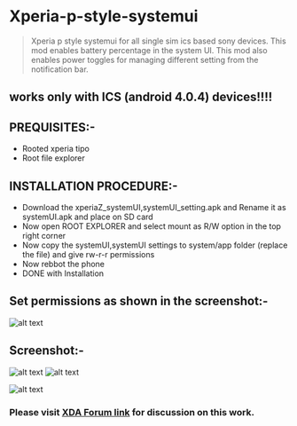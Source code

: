 # Xperia-p-style-systemui

>Xperia p style systemui for all single sim ics based sony devices. This mod enables battery percentage in the system UI. This mod also enables power toggles for managing different setting from the notification bar.

## works only with ICS (android 4.0.4) devices!!!!

## PREQUISITES:-

* Rooted xperia tipo
* Root file explorer

## INSTALLATION PROCEDURE:-

* Download the xperiaZ_systemUI,systemUI_setting.apk and Rename it as systemUI.apk and place on SD card
* Now open ROOT EXPLORER and select mount as R/W option in the top right corner
* Now copy the systemUI,systemUI settings to system/app folder (replace the file) and give rw-r-r permissions
* Now rebbot the phone
* DONE with Installation

## Set permissions as shown in the screenshot:-

![alt text](https://img.xda-cdn.com/tTevhotLOr4xCcStATnOVUj18vQ=/http%3A%2F%2Fi1291.photobucket.com%2Falbums%2Fb553%2Fvsbrt%2Fpermissionsx_zps0bfc53cb.png "ROOT PERMISSIONS")

## Screenshot:-

![alt text](https://img.xda-cdn.com/guqFfMBilXfEqDDnjiRH33Ojktc=/http%3A%2F%2Fi1291.photobucket.com%2Falbums%2Fb553%2Fvsbrt%2FScreenshot_2013-07-11-18-23-03_zpsed8a6ad1.png "Screenshot1")		![alt text](https://img.xda-cdn.com/U0HFf2cg1Ltk4jPbxrHTHqPcR8M=/http%3A%2F%2Fi1291.photobucket.com%2Falbums%2Fb553%2Fvsbrt%2FScreenshot_2013-07-11-18-23-14_zps16eee803.png "Screenshot2")

![alt text](https://img.xda-cdn.com/Uxv4fzR7FcNh2BKH58hI8HUUaQw=/http%3A%2F%2Fi1291.photobucket.com%2Falbums%2Fb553%2Fvsbrt%2FScreenshot_2013-07-11-18-23-38_zps6b19f690.png "Screenshot3")


### Please visit [XDA Forum link](https://forum.xda-developers.com/showpost.php?p=43482820) for discussion on this work.
